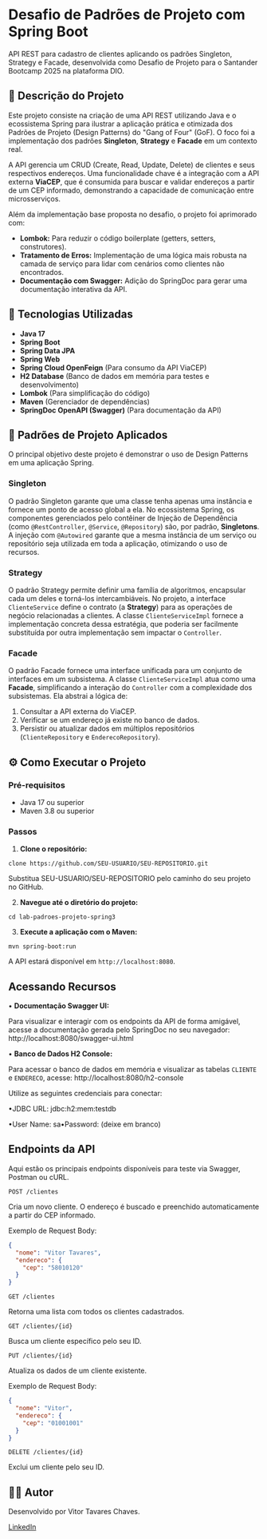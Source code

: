 # Desafio de Padrões de Projeto com Spring Boot

API REST para cadastro de clientes aplicando os padrões Singleton, Strategy e Facade, desenvolvida como Desafio de Projeto para o Santander Bootcamp 2025 na plataforma DIO.

## 📝 Descrição do Projeto

Este projeto consiste na criação de uma API REST utilizando Java e o ecossistema Spring para ilustrar a aplicação prática e otimizada dos Padrões de Projeto (Design Patterns) do "Gang of Four" (GoF). O foco foi a implementação dos padrões **Singleton**, **Strategy** e **Facade** em um contexto real.

A API gerencia um CRUD (Create, Read, Update, Delete) de clientes e seus respectivos endereços. Uma funcionalidade chave é a integração com a API externa **ViaCEP**, que é consumida para buscar e validar endereços a partir de um CEP informado, demonstrando a capacidade de comunicação entre microsserviços.

Além da implementação base proposta no desafio, o projeto foi aprimorado com:
-   **Lombok:** Para reduzir o código boilerplate (getters, setters, construtores).
-   **Tratamento de Erros:** Implementação de uma lógica mais robusta na camada de serviço para lidar com cenários como clientes não encontrados.
-   **Documentação com Swagger:** Adição do SpringDoc para gerar uma documentação interativa da API.

## 🚀 Tecnologias Utilizadas

-   **Java 17**
-   **Spring Boot**
-   **Spring Data JPA**
-   **Spring Web**
-   **Spring Cloud OpenFeign** (Para consumo da API ViaCEP)
-   **H2 Database** (Banco de dados em memória para testes e desenvolvimento)
-   **Lombok** (Para simplificação do código)
-   **Maven** (Gerenciador de dependências)
-   **SpringDoc OpenAPI (Swagger)** (Para documentação da API)

## 🎨 Padrões de Projeto Aplicados

O principal objetivo deste projeto é demonstrar o uso de Design Patterns em uma aplicação Spring.

### Singleton
O padrão Singleton garante que uma classe tenha apenas uma instância e fornece um ponto de acesso global a ela. No ecossistema Spring, os componentes gerenciados pelo contêiner de Injeção de Dependência (como `@RestController`, `@Service`, `@Repository`) são, por padrão, **Singletons**. A injeção com `@Autowired` garante que a mesma instância de um serviço ou repositório seja utilizada em toda a aplicação, otimizando o uso de recursos.

### Strategy
O padrão Strategy permite definir uma família de algoritmos, encapsular cada um deles e torná-los intercambiáveis. No projeto, a interface `ClienteService` define o contrato (a **Strategy**) para as operações de negócio relacionadas a clientes. A classe `ClienteServiceImpl` fornece a implementação concreta dessa estratégia, que poderia ser facilmente substituída por outra implementação sem impactar o `Controller`.

### Facade
O padrão Facade fornece uma interface unificada para um conjunto de interfaces em um subsistema. A classe `ClienteServiceImpl` atua como uma **Facade**, simplificando a interação do `Controller` com a complexidade dos subsistemas. Ela abstrai a lógica de:
1.  Consultar a API externa do ViaCEP.
2.  Verificar se um endereço já existe no banco de dados.
3.  Persistir ou atualizar dados em múltiplos repositórios (`ClienteRepository` e `EnderecoRepository`).

## ⚙️ Como Executar o Projeto

### Pré-requisitos
-   Java 17 ou superior
-   Maven 3.8 ou superior

### Passos

1.  **Clone o repositório:**

```Shell Scriptgit
clone https://github.com/SEU-USUARIO/SEU-REPOSITORIO.git
```

Substitua SEU-USUARIO/SEU-REPOSITORIO pelo caminho do seu projeto no GitHub.

2. **Navegue até o diretório do projeto:**
```Shell Script
cd lab-padroes-projeto-spring3
```
3. **Execute a aplicação com o Maven:**
```Shell Script
mvn spring-boot:run
```
A API estará disponível em `http://localhost:8080`.

## Acessando Recursos
• **Documentação Swagger UI:** 

Para visualizar e interagir com os endpoints da API de forma amigável, acesse a documentação gerada pelo SpringDoc no seu navegador: http://localhost:8080/swagger-ui.html

• **Banco de Dados H2 Console:** 

Para acessar o banco de dados em memória e visualizar as tabelas `CLIENTE` e `ENDERECO`, acesse: http://localhost:8080/h2-console

Utilize as seguintes credenciais para conectar:

  •JDBC URL: jdbc:h2:mem:testdb
  
  •User Name: sa•Password: (deixe em branco)
  
## Endpoints da API

Aqui estão os principais endpoints disponíveis para teste via Swagger, Postman ou cURL.

`POST /clientes` 

Cria um novo cliente. O endereço é buscado e preenchido automaticamente a partir do CEP informado.

Exemplo de Request Body:

```JSON
{
  "nome": "Vitor Tavares",
  "endereco": {
    "cep": "58010120"
  }
}
```

`GET /clientes` 

Retorna uma lista com todos os clientes cadastrados.

`GET /clientes/{id}` 

Busca um cliente específico pelo seu ID.

`PUT /clientes/{id}`

Atualiza os dados de um cliente existente.

Exemplo de Request Body:
```JSON
{
  "nome": "Vitor",
  "endereco": {
    "cep": "01001001"
  }
}
```
`DELETE /clientes/{id}` 

Exclui um cliente pelo seu ID.

## 👨‍💻 Autor

Desenvolvido por Vitor Tavares Chaves.

[LinkedIn](https://www.linkedin.com/in/vitor-tavares-chaves-500967236/)
